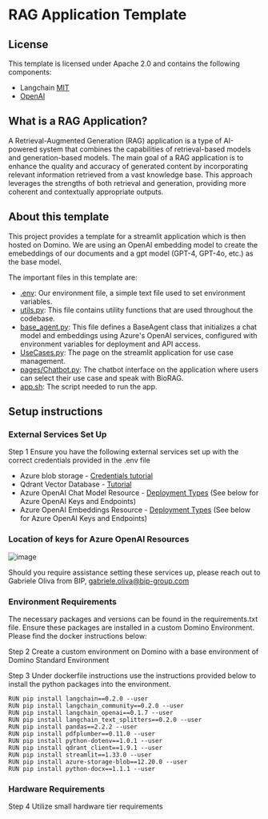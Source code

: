 # RAG Application Template

## License
This template is licensed under Apache 2.0 and contains the following components: 
* Langchain [MIT](https://github.com/langchain-ai/langchain/blob/master/LICENSE)
* [OpenAI](https://openai.com/policies/terms-of-use)


## What is a RAG Application?
A Retrieval-Augmented Generation (RAG) application is a type of AI-powered system that combines the capabilities of retrieval-based models 
and generation-based models. The main goal of a RAG application is to enhance the quality and accuracy of generated content by incorporating relevant 
information retrieved from a vast knowledge base. This approach leverages the strengths of both retrieval and generation, providing more coherent and contextually appropriate outputs.

## About this template
This project provides a template for a streamlit application which is then hosted on Domino. We are using an OpenAI embedding model to create the emebeddings of our documents and
a gpt model (GPT-4, GPT-4o, etc.) as the base model. 

The important files in this template are:
* [.env](https://github.com/jweastman/BioRAG-AI-Template/blob/main/.env): Our environment file, a simple text file used to set environment variables.
* [utils.py](https://github.com/jweastman/BioRAG-AI-Template/blob/main/utils.py): This file contains utility functions that are used throughout the codebase.
* [base_agent.py](https://github.com/jweastman/BioRAG-AI-Template/blob/main/base_agent.py): This file defines a BaseAgent class that initializes a chat model and embeddings using Azure's OpenAI services, configured with environment variables for deployment and API access.
* [UseCases.py](https://github.com/jweastman/BioRAG-AI-Template/blob/main/UseCases.py): The page on the streamlit application for use case management.
* [pages/Chatbot.py](https://github.com/jweastman/BioRAG-AI-Template/blob/main/pages/Chatbot.py): The chatbot interface on the application where users can select their use case and speak with BioRAG.
* [app.sh](https://github.com/jweastman/BioRAG-AI-Template/blob/main/app.sh): The script needed to run the app.

## Setup instructions

### External Services Set Up
Step 1
Ensure you have the following external services set up with the correct credentials provided in the .env file
* Azure blob storage - [Credentials tutorial](https://learn.microsoft.com/en-us/answers/questions/1071173/where-can-i-find-storage-account-connection-string)
* Qdrant Vector Database - [Tutorial](https://qdrant.tech/documentation/quickstart/)
* Azure OpenAI Chat Model Resource - [Deployment Types](https://learn.microsoft.com/en-us/azure/ai-services/openai/how-to/deployment-types) (See below for Azure OpenAI Keys and Endpoints)
* Azure OpenAI Embeddings Resource - [Deployment Types](https://learn.microsoft.com/en-us/azure/ai-services/openai/how-to/deployment-types) (See below for Azure OpenAI Keys and Endpoints)

### Location of keys for Azure OpenAI Resources
  ![image](https://github.com/user-attachments/assets/ad50eda1-a1a6-4ca7-9754-c2fdf2d46a54)


Should you require assistance setting these services up, please reach out to Gabriele Oliva from BIP, gabriele.oliva@bip-group.com

### Environment Requirements 
The necessary packages and versions can be found in the requirements.txt file. Ensure these packages are installed in a custom Domino Environment. Please find the docker instructions below:

Step 2
Create a custom environment on Domino with a base environment of Domino Standard Environment

Step 3
Under dockerfile instructions use the instructions provided below to install the python packages into the environment.

 ```
 RUN pip install langchain==0.2.0 --user
 RUN pip install langchain_community==0.2.0 --user
 RUN pip install langchain_openai==0.1.7 --user
 RUN pip install langchain_text_splitters==0.2.0 --user
 RUN pip install pandas==2.2.2 --user
 RUN pip install pdfplumber==0.11.0 --user
 RUN pip install python-dotenv==1.0.1 --user
 RUN pip install qdrant_client==1.9.1 --user
 RUN pip install streamlit==1.33.0 --user
 RUN pip install azure-storage-blob==12.20.0 --user
RUN pip install python-docx==1.1.1 --user
```
### Hardware Requirements 
Step 4
Utilize small hardware tier requirements  
